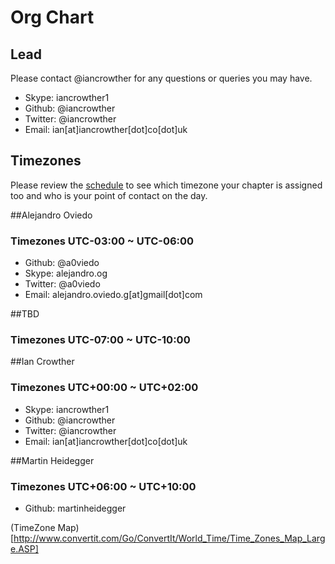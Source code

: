 # Org Chart

## Lead
Please contact @iancrowther for any questions or queries you may have.

- Skype: iancrowther1
- Github: @iancrowther
- Twitter: @iancrowther
- Email: ian[at]iancrowther[dot]co[dot]uk

## Timezones
Please review the [schedule](https://github.com/nodeschool/international-day/blob/2015/international-nodeschool-schedule.csv) to see which timezone your chapter is assigned too and who is your point of contact on the day.

##Alejandro Oviedo
### Timezones UTC-03:00 ~ UTC-06:00
- Github: @a0viedo
- Skype: alejandro.og
- Twitter: @a0viedo
- Email: alejandro.oviedo.g[at]gmail[dot]com

##TBD
### Timezones UTC-07:00 ~ UTC-10:00

##Ian Crowther
### Timezones UTC+00:00 ~ UTC+02:00
- Skype: iancrowther1
- Github: @iancrowther
- Twitter: @iancrowther
- Email: ian[at]iancrowther[dot]co[dot]uk

##Martin Heidegger
### Timezones UTC+06:00 ~ UTC+10:00
- Github: martinheidegger

(TimeZone Map)[http://www.convertit.com/Go/ConvertIt/World_Time/Time_Zones_Map_Large.ASP]
